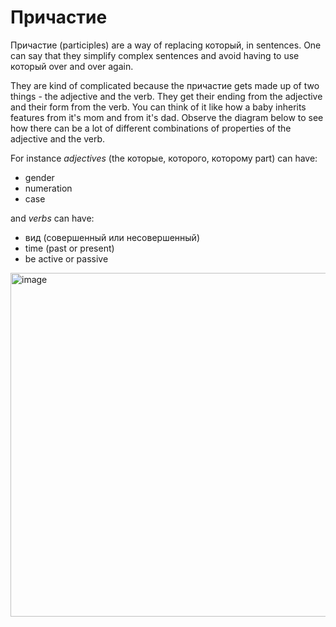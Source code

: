 # Причастие

Причастие (participles) are a way of replacing который, in sentences. One can say that they simplify complex sentences and avoid having to use который over and over again.

They are kind of complicated because the причастие gets made up of two things - the adjective and the verb. They get their ending from the adjective and their form from the verb.
You can think of it like how a baby inherits features from it's mom and from it's dad. Observe the diagram below to see how there can be a lot of different combinations of properties of the adjective and the verb.

For instance _adjectives_ (the которые, которого, которому part) can have:
- gender
- numeration
- case

and _verbs_ can have:
- вид (совершенный или несовершенный)
- time (past or present)
- be active or passive

<img width="550" alt="image" src="https://github.com/user-attachments/assets/2b14a3c7-0919-471e-81e5-5af38b7e6f22">
